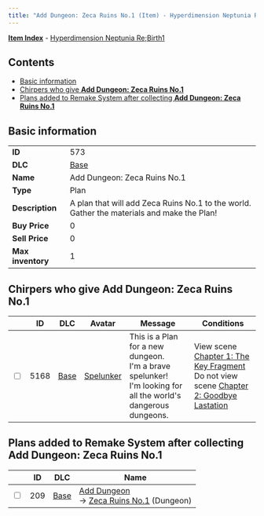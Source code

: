 ```yaml
---
title: "Add Dungeon: Zeca Ruins No.1 (Item) - Hyperdimension Neptunia Re;Birth1"
---
```


[**Item Index**](/neptunia/rb1/item/index.html) - [Hyperdimension Neptunia Re;Birth1](/neptunia/rb1)

## Contents

- [Basic information](#basic-information)
- [Chirpers who give **Add Dungeon: Zeca Ruins No.1**](#chirpers-who-give-add-dungeon-zeca-ruins-no1)
- [Plans added to Remake System after collecting **Add Dungeon: Zeca Ruins No.1**](#plans-added-to-remake-system-after-collecting-add-dungeon-zeca-ruins-no1)

## Basic information

|   |   |
| -- | -- |
| **ID** | 573 |
| **DLC** | [Base](/neptunia/rb1/dlc/1-base.html) |
| **Name** | Add Dungeon: Zeca Ruins No.1 |
| **Type** | Plan |
| **Description** | A plan that will add Zeca Ruins No.1 to the world. Gather the materials and make the Plan! |
| **Buy Price** | 0 |
| **Sell Price** | 0 |
| **Max inventory** | 1 |

## Chirpers who give **Add Dungeon: Zeca Ruins No.1**

|    | ID | DLC | Avatar | Message | Conditions |
| -- | -- | --- | ------ | ------- | ---------- |
| <input type="checkbox" id="rb1-chirper-event-1-5168" class="trackbox" /> | 5168 | [Base](/neptunia/rb1/dlc/1-base.html) | [Spelunker](/neptunia/rb1/avatar/1-244-spelunker.html) | This is a Plan for a new dungeon.<br />I'm a brave spelunker!<br />I'm looking for all the world's dangerous dungeons. | View scene [Chapter 1: The Key Fragment](/neptunia/rb1/scene/1-117-chapter-1-the-key-fragment.html)<br />Do not view scene [Chapter 2: Goodbye Lastation](/neptunia/rb1/scene/1-233-chapter-2-goodbye-lastation.html) |

## Plans added to Remake System after collecting **Add Dungeon: Zeca Ruins No.1**

|    | ID | DLC | Name |
| -- | -- | --- | ---- |
| <input type="checkbox" id="rb1-remake-1-209" class="trackbox" /> | 209 | [Base](/neptunia/rb1/dlc/1-base.html) | [Add Dungeon](/neptunia/rb1/remake/1-209-add-dungeon.html)<br />→ [Zeca Ruins No.1](/neptunia/rb1/dungeon/1-101-zeca-ruins-no-1.html) (Dungeon) |